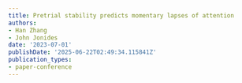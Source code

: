 ```yaml
---
title: Pretrial stability predicts momentary lapses of attention
authors:
- Han Zhang
- John Jonides
date: '2023-07-01'
publishDate: '2025-06-22T02:49:34.115841Z'
publication_types:
- paper-conference
---
```

